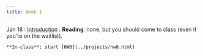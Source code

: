 ```yaml
---
title: Week 1
---
```


Jan 18
: [Introduction]()
  : **Reading**: none, but you should come to class (even if you're on the waitlist).

    **In-class**: start [HW0](../projects/hw0.html)

  

